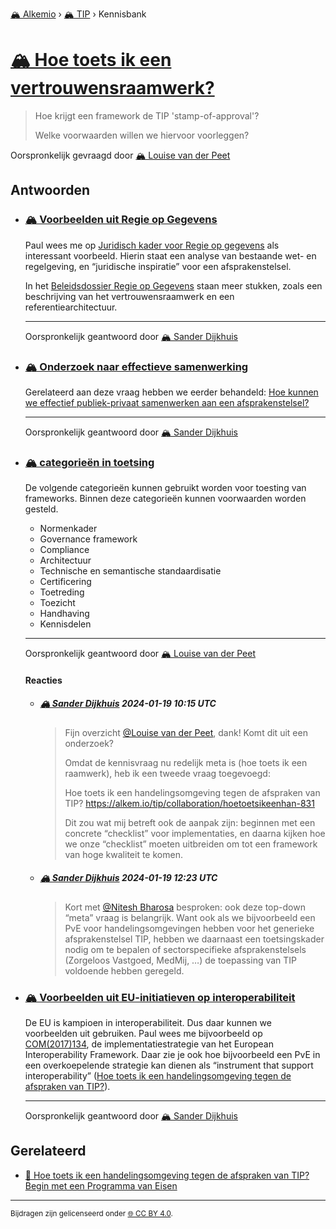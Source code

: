 [🏔️ Alkemio](https://welcome.alkem.io/) › [🏔️ TIP](https://alkem.io/tip/dashboard) › Kennisbank
# [🏔️ Hoe toets ik een vertrouwensraamwerk?](https://alkem.io/tip/collaboration/tiptoetsingskader-3432)
>Hoe krijgt een framework de TIP 'stamp-of-approval'?
>
>Welke voorwaarden willen we hiervoor voorleggen?

Oorspronkelijk gevraagd door [🏔️ Louise van der Peet](https://alkem.io/user/louise-vanderpeet-3887)
## Antwoorden
- ### <a id="voorbeeldenuitregi-1725"></a> [🏔️ Voorbeelden uit Regie op Gegevens](https://alkem.io/tip/collaboration/tiptoetsingskader-3432/posts/voorbeeldenuitregi-1725)
  Paul wees me op [Juridisch kader voor Regie op gegevens](https://rog.pleio.nl/files/view/c3d604c2-e461-4836-b7fe-ebe8936fa5ff/1584609034juridisch%20kader%20voor%20regie%20op%20gegevens%20%5Bprdf-3226194%5D.pdf) als interessant voorbeeld. Hierin staat een analyse van bestaande wet- en regelgeving, en “juridische inspiratie” voor een afsprakenstelsel.
  
  In het [Beleidsdossier Regie op Gegevens](https://rog.pleio.nl/groups/view/60cfba39-0fb2-4020-a0e1-3ce97a95c8ae/kennisbank-regie-op-gegevens/wiki/view/cf1bbb50-a953-49c0-901f-5f7b3ce82ce8/onderzoeken-en-publicaties) staan meer stukken, zoals een beschrijving van het vertrouwensraamwerk en een referentiearchitectuur.

  ***
  Oorspronkelijk geantwoord door [🏔️ Sander Dijkhuis](https://alkem.io/tip/collaboration/tiptoetsingskader-3432/posts/voorbeeldenuitregi-1725)

- ### <a id="onderzoeknaareffec-8525"></a> [🏔️ Onderzoek naar effectieve samenwerking](https://alkem.io/tip/collaboration/tiptoetsingskader-3432/posts/onderzoeknaareffec-8525)
  Gerelateerd aan deze vraag hebben we eerder behandeld: [Hoe kunnen we effectief publiek-privaat samenwerken aan een afsprakenstelsel?](https://alkem.io/tip/collaboration/hoekunnenweeffect-1138)

  ***
  Oorspronkelijk geantwoord door [🏔️ Sander Dijkhuis](https://alkem.io/tip/collaboration/tiptoetsingskader-3432/posts/onderzoeknaareffec-8525)

- ### <a id="categorieenintoets-6290"></a> [🏔️ categorieën in toetsing](https://alkem.io/tip/collaboration/tiptoetsingskader-3432/posts/categorieenintoets-6290)
  De volgende categorieën kunnen gebruikt worden voor toesting van frameworks. Binnen deze categorieën kunnen voorwaarden worden gesteld.
  
  *   Normenkader
  *   Governance framework
  *   Compliance
  *   Architectuur
  *   Technische en semantische standaardisatie
  *   Certificering
  *   Toetreding
  *   Toezicht
  *   Handhaving
  *   Kennisdelen

  ***
  Oorspronkelijk geantwoord door [🏔️ Louise van der Peet](https://alkem.io/tip/collaboration/tiptoetsingskader-3432/posts/categorieenintoets-6290)

  #### Reacties
    - ##### [🏔️ Sander Dijkhuis](https://alkem.io/user/sander-dijkhuis-3912) 2024-01-19 10:15 UTC
      >Fijn overzicht [@Louise van der Peet](https://alkem.io/user/louise-vanderpeet-3887), dank! Komt dit uit een onderzoek?
      >
      >Omdat de kennisvraag nu redelijk meta is (hoe toets ik een raamwerk), heb ik een tweede vraag toegevoegd:
      >
      >Hoe toets ik een handelingsomgeving tegen de afspraken van TIP?
      >https://alkem.io/tip/collaboration/hoetoetsikeenhan-831
      >
      >Dit zou wat mij betreft ook de aanpak zijn: beginnen met een concrete “checklist” voor implementaties, en daarna kijken hoe we onze “checklist” moeten uitbreiden om tot een framework van hoge kwaliteit te komen.
    - ##### [🏔️ Sander Dijkhuis](https://alkem.io/user/sander-dijkhuis-3912) 2024-01-19 12:23 UTC
      >Kort met [@Nitesh Bharosa](https://alkem.io/user/nitesh-bharosa-5829) besproken: ook deze top-down “meta” vraag is belangrijk. Want ook als we bijvoorbeeld een PvE voor handelingsomgevingen hebben voor het generieke afsprakenstelsel TIP, hebben we daarnaast een toetsingskader nodig om te bepalen of sectorspecifieke afsprakenstelsels (Zorgeloos Vastgoed, MedMij, …) de toepassing van TIP voldoende hebben geregeld.
- ### <a id="voorbeeldenuiteu-i-7828"></a> [🏔️ Voorbeelden uit EU-initiatieven op interoperabiliteit](https://alkem.io/tip/collaboration/tiptoetsingskader-3432/posts/voorbeeldenuiteu-i-7828)
  De EU is kampioen in interoperabiliteit. Dus daar kunnen we voorbeelden uit gebruiken. Paul wees me bijvoorbeeld op [COM(2017)134](https://eur-lex.europa.eu/legal-content/EN/TXT/?uri=COM%3A2017%3A134%3AFIN), de implementatiestrategie van het European Interoperability Framework. Daar zie je ook hoe bijvoorbeeld een PvE in een overkoepelende strategie kan dienen als “instrument that support interoperability” ([Hoe toets ik een handelingsomgeving tegen de afspraken van TIP?](https://alkem.io/tip/collaboration/hoetoetsikeenhan-831)).

  ***
  Oorspronkelijk geantwoord door [🏔️ Sander Dijkhuis](https://alkem.io/tip/collaboration/tiptoetsingskader-3432/posts/voorbeeldenuiteu-i-7828)

## Gerelateerd
- [📌 Hoe toets ik een handelingsomgeving tegen de afspraken van TIP? Begin met een Programma van Eisen](hoetoetsikeenhan-831.md#beginmeteenprogra-2384)
* * *
<small>Bijdragen zijn gelicenseerd onder [🌐 CC BY 4.0](https://creativecommons.org/licenses/by/4.0/deed.nl).</small>
